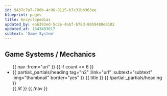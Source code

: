 ```yaml
---
id: 9437c7a7-700b-4c96-9115-b7c31bb363ee
blueprint: pages
title: Encyclopedias
updated_by: ea6393ed-5c2e-4abf-b78d-80b9488e0102
updated_at: 1643403017
subtext: 'Game System'
---
```

## Game Systems / Mechanics

<ul class="mt-8 grid(flow-row cols-2) gap-x-4 md:(grid)">
  {{ nav :from="uri" }}
    {{ if count <= 6 }}
    <li class="pb-8">
      {{ partial:_partials/heading
        tag="h2" 
        :link="url" 
        :subtext="subtext" 
        :img="thumbnail" 
        border="yes" 
      }}
        {{ title }}
      {{ /partial:_partials/heading }}
    </li>
    {{ /if }}
  {{ /nav }}
</ul>